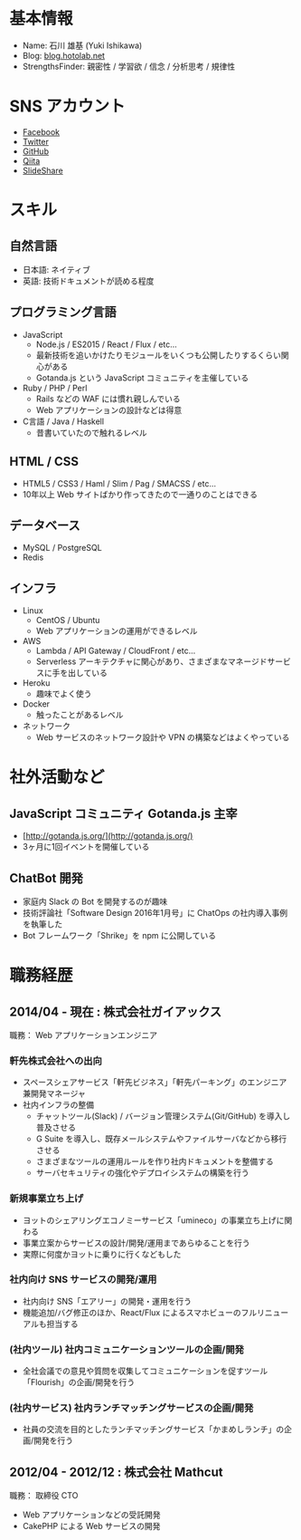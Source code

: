 # 基本情報
- Name: 石川 雄基 (Yuki Ishikawa)
- Blog: [blog.hotolab.net](http://blog.hotolab.net)
- StrengthsFinder: 親密性 / 学習欲 / 信念 / 分析思考 / 規律性

# SNS アカウント
- [Facebook](https://facebook.com/hoto17296)
- [Twitter](https://twitter.com/hoto17296)
- [GitHub](https://github.com/hoto17296)
- [Qiita](http://qiita.com/hoto17296)
- [SlideShare](http://www.slideshare.net/hoto17296)

# スキル

## 自然言語
- 日本語: ネイティブ
- 英語: 技術ドキュメントが読める程度

## プログラミング言語
- JavaScript
  - Node.js / ES2015 / React / Flux / etc...
  - 最新技術を追いかけたりモジュールをいくつも公開したりするくらい関心がある
  - Gotanda.js という JavaScript コミュニティを主催している
- Ruby / PHP / Perl
  - Rails などの WAF には慣れ親しんでいる
  - Web アプリケーションの設計などは得意
- C言語 / Java / Haskell
  - 昔書いていたので触れるレベル

## HTML / CSS
- HTML5 / CSS3 / Haml / Slim / Pag / SMACSS / etc...
- 10年以上 Web サイトばかり作ってきたので一通りのことはできる

## データベース
- MySQL / PostgreSQL
- Redis

## インフラ
- Linux
  - CentOS / Ubuntu
  - Web アプリケーションの運用ができるレベル
- AWS
  - Lambda / API Gateway / CloudFront / etc...
  - Serverless アーキテクチャに関心があり、さまざまなマネージドサービスに手を出している
- Heroku
  - 趣味でよく使う
- Docker
  - 触ったことがあるレベル
- ネットワーク
  - Web サービスのネットワーク設計や VPN の構築などはよくやっている

# 社外活動など

## JavaScript コミュニティ Gotanda.js 主宰
- [http://gotanda.js.org/](http://gotanda.js.org/)
- 3ヶ月に1回イベントを開催している

## ChatBot 開発
- 家庭内 Slack の Bot を開発するのが趣味
- 技術評論社「Software Design 2016年1月号」に ChatOps の社内導入事例を執筆した
- Bot フレームワーク「Shrike」を npm に公開している

# 職務経歴

## 2014/04 - 現在 : 株式会社ガイアックス
職務： Web アプリケーションエンジニア

### 軒先株式会社への出向
- スペースシェアサービス「軒先ビジネス」「軒先パーキング」のエンジニア兼開発マネージャ
- 社内インフラの整備
  - チャットツール(Slack) / バージョン管理システム(Git/GitHub) を導入し普及させる
  - G Suite を導入し、既存メールシステムやファイルサーバなどから移行させる
  - さまざまなツールの運用ルールを作り社内ドキュメントを整備する
  - サーバセキュリティの強化やデプロイシステムの構築を行う

### 新規事業立ち上げ
- ヨットのシェアリングエコノミーサービス「umineco」の事業立ち上げに関わる
- 事業立案からサービスの設計/開発/運用まであらゆることを行う
- 実際に何度かヨットに乗りに行くなどもした

### 社内向け SNS サービスの開発/運用
- 社内向け SNS「エアリー」の開発・運用を行う
- 機能追加/バグ修正のほか、React/Flux によるスマホビューのフルリニューアルも担当する

### (社内ツール) 社内コミュニケーションツールの企画/開発
- 全社会議での意見や質問を収集してコミュニケーションを促すツール「Flourish」の企画/開発を行う

### (社内サービス) 社内ランチマッチングサービスの企画/開発
- 社員の交流を目的としたランチマッチングサービス「かまめしランチ」の企画/開発を行う

## 2012/04 - 2012/12 : 株式会社 Mathcut
職務： 取締役 CTO

- Web アプリケーションなどの受託開発
- CakePHP による Web サービスの開発
